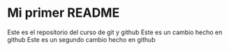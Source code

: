 # Mi primer README
Este es el repositorio del curso de git y github
Este es un cambio hecho en github
Este es un segundo cambio hecho en github
